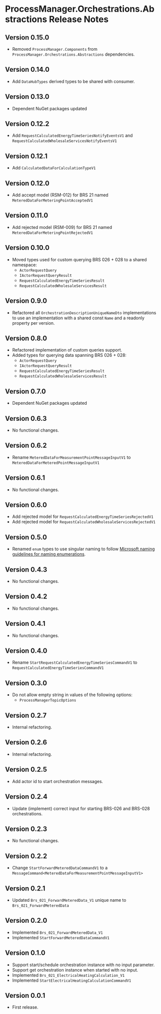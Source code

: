 # ProcessManager.Orchestrations.Abstractions Release Notes

## Version 0.15.0

- Removed `ProcessManager.Components` from `ProcessManager.Orchestrations.Abstractions` dependencies.

## Version 0.14.0

- Add `DataHubTypes` derived types to be shared with consumer.

## Version 0.13.0

- Dependent NuGet packages updated

## Version 0.12.2

- Add `RequestCalculatedEnergyTimeSeriesNotifyEventsV1` and `RequestCalculatedWholesaleServicesNotifyEventsV1`

## Version 0.12.1

- Add `CalculatedDataForCalculationTypeV1`

## Version 0.12.0

- Add accept model (RSM-012) for BRS 21 named `MeteredDataForMeteringPointAcceptedV1`

## Version 0.11.0

- Add rejected model (RSM-009) for BRS 21 named `MeteredDataForMeteringPointRejectedV1`

## Version 0.10.0

- Moved types used for custom querying BRS 026 + 028 to a shared namespace:
    - `ActorRequestQuery`
    - `IActorRequestQueryResult`
    - `RequestCalculatedEnergyTimeSeriesResult`
    - `RequestCalculatedWholesaleServicesResult`

## Version 0.9.0

- Refactored all `OrchestrationDescriptionUniqueNameDto` implementations to use an implementation with a shared const `Name` and a readonly property per version.

## Version 0.8.0

- Refactored implementation of custom queries support.
- Added types for querying data spanning BRS 026 + 028:
    - `ActorRequestQuery`
    - `IActorRequestQueryResult`
    - `RequestCalculatedEnergyTimeSeriesResult`
    - `RequestCalculatedWholesaleServicesResult`

## Version 0.7.0

- Dependent NuGet packages updated

## Version 0.6.3

- No functional changes.

## Version 0.6.2

- Rename `MeteredDataForMeasurementPointMessageInputV1` to `MeteredDataForMeteredPointMessageInputV1`

## Version 0.6.1

- No functional changes.

## Version 0.6.0

- Add rejected model for `RequestCalculatedEnergyTimeSeriesRejectedV1`
- Add rejected model for `RequestCalculatedWholesaleServicesRejectedV1`

## Version 0.5.0

- Renamed `enum` types to use singular naming to follow [Microsoft naming guidelines for naming enumerations](https://learn.microsoft.com/en-us/dotnet/standard/design-guidelines/names-of-classes-structs-and-interfaces#naming-enumerations).

## Version 0.4.3

- No functional changes.

## Version 0.4.2

- No functional changes.

## Version 0.4.1

- No functional changes.

## Version 0.4.0

- Rename `StartRequestCalculatedEnergyTimeSeriesCommandV1` to `RequestCalculatedEnergyTimeSeriesCommandV1`

## Version 0.3.0

- Do not allow empty string in values of the following options:
    - `ProcessManagerTopicOptions`

## Version 0.2.7

- Internal refactoring.

## Version 0.2.6

- Internal refactoring.

## Version 0.2.5

- Add actor id to start orchestration messages.

## Version 0.2.4

- Update (implement) correct input for starting BRS-026 and BRS-028 orchestrations.

## Version 0.2.3

- No functional changes.

## Version 0.2.2

- Change `StartForwardMeteredDataCommandV1` to a `MessageCommand<MeteredDataForMeasurementPointMessageInputV1>`

## Version 0.2.1

- Updated `Brs_021_ForwardMeteredData_V1` unique name to `Brs_021_ForwardMeteredData`

## Version 0.2.0

- Implemented `Brs_021_ForwardMeteredData_V1`
- Implemented `StartForwardMeteredDataCommandV1`

## Version 0.1.0

- Support start/schedule orchestration instance with no input parameter.
- Support get orchestration instance when started with no input.
- Implemented `Brs_021_ElectricalHeatingCalculation_V1`
- Implemented `StartElectricalHeatingCalculationCommandV1`

## Version 0.0.1

- First release.
